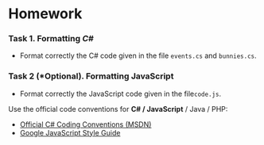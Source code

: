# Homework


### Task 1. Formatting _C#_
*	Format correctly the C# code given in the file `events.cs` and `bunnies.cs`.

### Task 2 (\*Optional). Formatting JavaScript
*	Format correctly the JavaScript code given in the file`code.js`.

Use the official code conventions for **C# / JavaScript** / Java / PHP:
- [Official C# Coding Conventions (MSDN)](https://msdn.microsoft.com/en-us/library/ff926074.aspx)
- [Google JavaScript Style Guide](https://google.github.io/styleguide/javascriptguide.xml)
